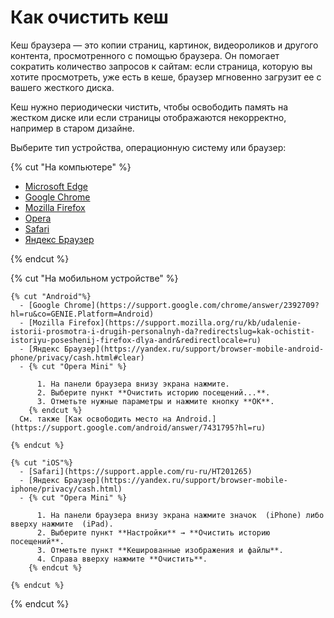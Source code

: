 # Как очистить кеш

Кеш браузера — это копии страниц, картинок, видеороликов и другого контента, просмотренного с помощью браузера. Он помогает сократить количество запросов к сайтам: если страница, которую вы хотите просмотреть, уже есть в кеше, браузер мгновенно загрузит ее с вашего жесткого диска.

Кеш нужно периодически чистить, чтобы освободить память на жестком диске или если страницы отображаются некорректно, например в старом дизайне.

Выберите тип устройства, операционную систему или браузер:

{% cut "На компьютере" %}

  - [Microsoft Edge](https://support.microsoft.com/ru-ru/microsoft-edge/просмотр-или-удаление-содержимого-журнала-браузера-в-microsoft-edge-00cf7943-a9e1-975a-a33d-ac10ce454ca4)
  - [Google Chrome](https://support.google.com/chrome/answer/2392709?hl=ru&co=GENIE.Platform=Desktop)
  - [Mozilla Firefox](https://support.mozilla.org/ru/kb/kak-udalit-kesh-firefox?redirectslug=kak-ochistit-kesh-firefox&redirectlocale=ru)
  - [Opera](https://help.opera.com/ru/latest/security-and-privacy/#clearPrivateData)
  - [Safari](https://yandex.ru/support/common/browsers-settings/cache.html)
  - [Яндекс Браузер](https://yandex.ru/support/browser/personal-data-protection/cache-memory.html#clearing-cache)

{% endcut %}

{% cut "На мобильном устройстве" %}

	{% cut "Android"%}
	  - [Google Chrome](https://support.google.com/chrome/answer/2392709?hl=ru&co=GENIE.Platform=Android)
	  - [Mozilla Firefox](https://support.mozilla.org/ru/kb/udalenie-istorii-prosmotra-i-drugih-personalnyh-da?redirectslug=kak-ochistit-istoriyu-poseshenij-firefox-dlya-andr&redirectlocale=ru)
	  - [Яндекс Браузер](https://yandex.ru/support/browser-mobile-android-phone/privacy/cash.html#clear)
	  - {% cut "Opera Mini" %}

	      1. На панели браузера внизу экрана нажмите.
		  2. Выберите пункт **Очистить историю посещений...**.
		  3. Отметьте нужные параметры и нажмите кнопку **ОК**.
	    {% endcut %}
	  См. также [Как освободить место на Android.](https://support.google.com/android/answer/7431795?hl=ru)

	{% endcut %}

	{% cut "iOS"%}
	  - [Safari](https://support.apple.com/ru-ru/HT201265)
	  - [Яндекс Браузер](https://yandex.ru/support/browser-mobile-iphone/privacy/cash.html)
	  - {% cut "Opera Mini" %}

	      1. На панели браузера внизу экрана нажмите значок  (iPhone) либо вверху нажмите  (iPad).
		  2. Выберите пункт **Настройки** → **Очистить историю посещений**.
		  3. Отметьте пункт **Кешированные изображения и файлы**.
		  4. Справа вверху нажмите **Очистить**.
	    {% endcut %}

	{% endcut %}

{% endcut %}
